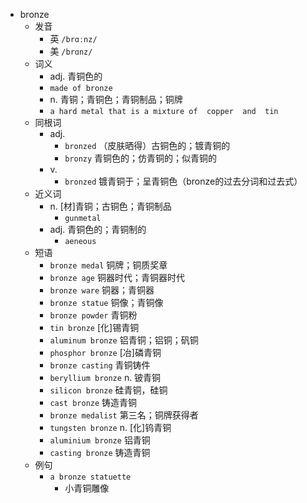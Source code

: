 - bronze
  - 发音
    - 英 `/brɑːnz/`
    - 美 `/brɑnz/`
  - 词义
    - adj. 青铜色的
    - `made of bronze`
    - n. 青铜；青铜色；青铜制品；铜牌
    - `a hard metal that is a mixture of  copper  and  tin `
  - 同根词
    - adj.
      - `bronzed` （皮肤晒得）古铜色的；镀青铜的
      - `bronzy` 青铜色的；仿青铜的；似青铜的
    - v.
      - `bronzed` 镀青铜于；呈青铜色（bronze的过去分词和过去式）
  - 近义词
    - n. [材]青铜；古铜色；青铜制品
      - `gunmetal`
    - adj. 青铜色的；青铜制的
      - `aeneous`
  - 短语
    - `bronze medal` 铜牌；铜质奖章 
    - `bronze age` 铜器时代；青铜器时代 
    - `bronze ware` 铜器；青铜器 
    - `bronze statue` 铜像；青铜像 
    - `bronze powder` 青铜粉 
    - `tin bronze` [化]锡青铜 
    - `aluminum bronze` 铝青铜；铝铜；矾铜 
    - `phosphor bronze` [冶]磷青铜 
    - `bronze casting` 青铜铸件 
    - `beryllium bronze` n. 铍青铜 
    - `silicon bronze` 硅青铜，硅铜 
    - `cast bronze` 铸造青铜 
    - `bronze medalist` 第三名；铜牌获得者 
    - `tungsten bronze` n. [化]钨青铜 
    - `aluminium bronze` 铝青铜 
    - `casting bronze` 铸造青铜 
  - 例句
    - `a bronze statuette`
      - 小青铜雕像

